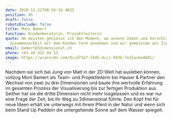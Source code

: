 ```yaml
---
date: 2018-11-21T08:54:19.402Z
position: 45
draft: false
robotsExclude: false
title: Moni Bamert
function: Kundenberaterin, Projektleiterin
quote: Am meisten geniesse ich den Moment, wo unsere Ideen und Vorschläge in
  Zusammenarbeit mit dem Kunden Form annehmen und wir gemeinsam ans Ziel kommen.
email: bamert@3dimensional.ch
phone: +41 44 422 44 13
image: https://ucarecdn.com/8ccd71b7-7445-4cc1-943b-7e15ac6e4601/
---
```

Nachdem sie sich bei Jung von Matt in der 2D-Welt hat ausleben können, vollzog Moni Bamert als Team- und Projektleiterin bei Hauser & Partner den Wechsel von zwei zu drei Dimensionen und baute ihre wertvolle Erfahrung im gesamten Prozess der Visualisierung bis zur fertigen Produktion aus. Seither hat sie die dritte Dimension nicht mehr losgelassen und es war nur eine Frage der Zeit, bis ihr Weg zu 3dimensional führte. Den Kopf frei für neue Ideen erhält sie unterwegs mit ihrem Pferd in der Natur und wenn sich beim Stand Up Paddeln die untergehende Sonne auf dem Wasser spiegelt.
